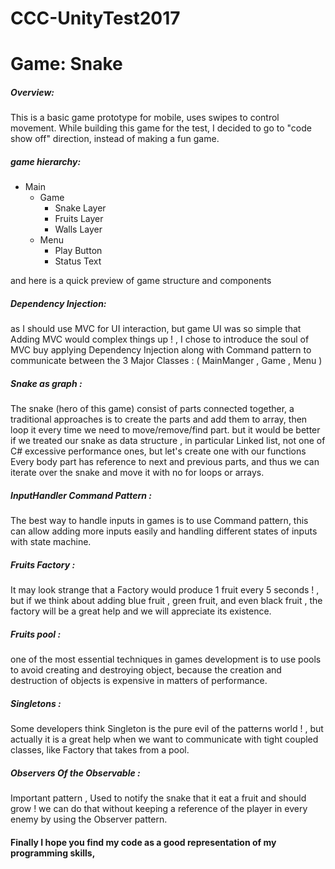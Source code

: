 # CCC-UnityTest2017
# Game: Snake

##### Overview:
This is a basic game prototype for mobile, uses swipes to control movement.
While building this game for the test, I decided to go to "code show off" direction, instead of making a fun game.

##### game hierarchy: 

 * Main
 	* Game
 		* Snake Layer
        * Fruits Layer
        * Walls Layer
 	* Menu
 		* Play Button
 		* Status Text 

and here is a quick preview of game structure and components

##### Dependency Injection:
as I should use MVC for UI interaction, but game UI was so simple that Adding MVC would complex things up ! , I chose to introduce the soul of MVC buy applying Dependency Injection along with Command pattern to communicate between the 3 Major Classes : ( MainManger , Game , Menu )

##### Snake as graph :
The snake (hero of this game) consist of parts connected together, a traditional approaches is to create the parts and add them to array, then loop it every time we need to move/remove/find part.
but it would be better if we treated our snake as data structure , in particular Linked list, not one of C# excessive performance ones, but let's create one with our functions
Every body part has reference to next and previous parts, and thus we can iterate over the snake and move it with no for loops or arrays.

##### InputHandler Command Pattern :
The best way to handle inputs in games is to use Command pattern, this can allow adding more inputs easily and handling different states of inputs with state machine.

##### Fruits Factory :
It may look strange that a Factory would produce 1 fruit every 5 seconds ! , but if we think about adding blue fruit , green fruit, and even black fruit , the factory will be a great help and we will appreciate its existence.

##### Fruits pool :
one of the most essential techniques in games development is to use pools to avoid creating and destroying object, because the creation and destruction of objects is expensive in matters of performance.

##### Singletons :
Some developers think Singleton is the pure evil of the patterns world ! , but actually it is a great help when we want to communicate with tight coupled classes, like Factory that takes from a pool.

##### Observers Of the Observable :
Important pattern , Used to notify the snake that it eat a fruit and should grow !
we can do that without keeping a reference of the player in every enemy by using the Observer pattern.

#### Finally I hope you find my code as a good representation of my programming skills,

